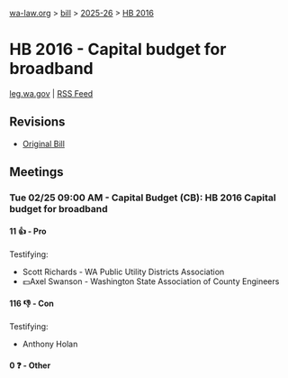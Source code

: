 [wa-law.org](/) > [bill](/bill/) > [2025-26](/bill/2025-26/) > [HB 2016](/bill/2025-26/hb/2016/)

# HB 2016 - Capital budget for broadband
[leg.wa.gov](https://app.leg.wa.gov/billsummary?BillNumber=2016&Year=2025&Initiative=false) | [RSS Feed](./rss.xml)

## Revisions
* [Original Bill](1/)

## Meetings
### Tue 02/25 09:00 AM - Capital Budget (CB): HB 2016 Capital budget for broadband
#### 11 👍 - Pro
Testifying:
* Scott Richards - WA Public Utility Districts Association
* 💵Axel Swanson - Washington State Association of County Engineers

#### 116 👎 - Con
Testifying:
* Anthony Holan

#### 0 ❓ - Other
